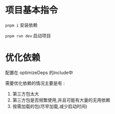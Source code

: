 # 项目基本指令
`pnpm i` 安装依赖

`pnpm run dev` 启动项目


# 优化依赖
配置在 optimizeDeps 的include中

需要优化依赖的情况主要是有 : 
1. 第三方包太大
2. 第三方包是否频繁使用,并且可能有大量的无用依赖
3. 按需加载的包(尽早加载,减少启动时间)
